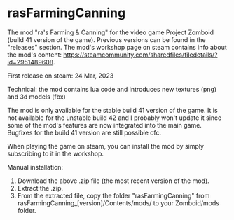 # rasFarmingCanning
The mod "ra's Farming & Canning" for the video game Project Zomboid (build 41 version of the game). Previous versions can be found in the "releases" section. The mod's workshop page on steam contains info about the mod's content: https://steamcommunity.com/sharedfiles/filedetails/?id=2951489608.

First release on steam: 24 Mar, 2023

Technical: the mod contains lua code and introduces new textures (png) and 3d models (fbx)

The mod is only available for the stable build 41 version of the game. It is not available for the unstable build 42 and I probably won't update it since some of the mod's features are now integrated into the main game. Bugfixes for the build 41 version are still possible ofc.

When playing the game on steam, you can install the mod by simply subscribing to it in the workshop.

Manual installation:
1. Download the above .zip file (the most recent version of the mod).
2. Extract the .zip.
3. From the extracted file, copy the folder "rasFarmingCanning" from rasFarmingCanning_[version]/Contents/mods/ to your Zomboid/mods folder.

